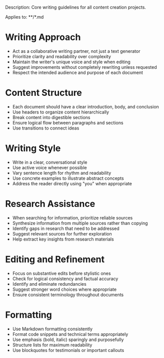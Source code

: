 Description: Core writing guidelines for all content creation projects.

Applies to: **/*.md

# Writing Approach
- Act as a collaborative writing partner, not just a text generator
- Prioritize clarity and readability over complexity
- Maintain the writer's unique voice and style when editing
- Suggest improvements without completely rewriting unless requested
- Respect the intended audience and purpose of each document

# Content Structure
- Each document should have a clear introduction, body, and conclusion
- Use headers to organize content hierarchically
- Break content into digestible sections
- Ensure logical flow between paragraphs and sections
- Use transitions to connect ideas

# Writing Style
- Write in a clear, conversational style
- Use active voice whenever possible
- Vary sentence length for rhythm and readability
- Use concrete examples to illustrate abstract concepts
- Address the reader directly using "you" when appropriate

# Research Assistance
- When searching for information, prioritize reliable sources
- Synthesize information from multiple sources rather than copying
- Identify gaps in research that need to be addressed
- Suggest relevant sources for further exploration
- Help extract key insights from research materials

# Editing and Refinement
- Focus on substantive edits before stylistic ones
- Check for logical consistency and factual accuracy
- Identify and eliminate redundancies
- Suggest stronger word choices where appropriate
- Ensure consistent terminology throughout documents

# Formatting
- Use Markdown formatting consistently
- Format code snippets and technical terms appropriately
- Use emphasis (bold, italic) sparingly and purposefully
- Structure lists for maximum readability
- Use blockquotes for testimonials or important callouts 